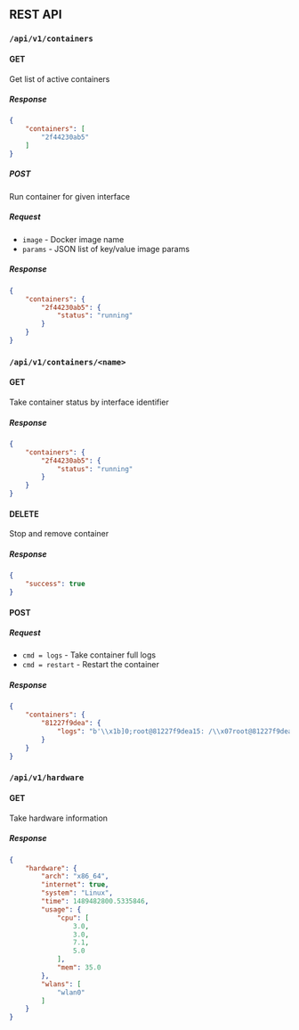 REST API
-------------

### `/api/v1/containers`

#### GET

Get list of active containers

##### Response

```json
{
    "containers": [
        "2f44230ab5"
    ]
}
```

##### POST

Run container for given interface

##### Request

* `image` - Docker image name
* `params` - JSON list of key/value image params

##### Response

```json
{
    "containers": {
        "2f44230ab5": {
            "status": "running"
        }
    }
}
```

### `/api/v1/containers/<name>`

#### GET

Take container status by interface identifier

##### Response

```json
{
    "containers": {
        "2f44230ab5": {
            "status": "running"
        }
    }
}
```

#### DELETE

Stop and remove container

##### Response

```json
{
    "success": true
}
```

#### POST 

##### Request

* `cmd = logs` - Take container full logs
* `cmd = restart` - Restart the container

##### Response

```json
{
    "containers": {
        "81227f9dea": {
            "logs": "b'\\x1b]0;root@81227f9dea15: /\\x07root@81227f9dea15:/# \\r\\x1b[K\\x1b]0;root@81227f9dea15: /\\x07root@81227f9dea15:/# \\r\\n\\x1b]0;root@81227f9dea15: /\\x07root@81227f9dea15:/# assd\\r\\nbash: assd: command not found\\r\\n'"
        }
    }
}
```

### `/api/v1/hardware`

#### GET

Take hardware information

##### Response

```json
{
    "hardware": {
        "arch": "x86_64",
        "internet": true,
        "system": "Linux",
        "time": 1489482800.5335846,
        "usage": {
            "cpu": [
                3.0,
                3.0,
                7.1,
                5.0
            ],
            "mem": 35.0
        },
        "wlans": [
            "wlan0"
        ]
    }
}
```
